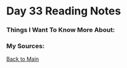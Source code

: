 # Day 33 Reading Notes

### Things I Want To Know More About:


### My Sources:


[Back to Main](README.md)